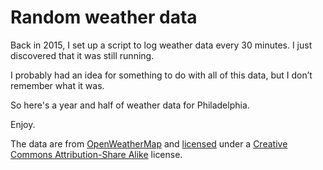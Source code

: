 # Random weather data

Back in 2015, I set up a script to log weather data every 30 minutes. I just
discovered that it was still running.

I probably had an idea for something to do with all of this data, but I
don’t remember what it was.

So here's a year and half of weather data for Philadelphia.

Enjoy.

The data are from [OpenWeatherMap](http://openweathermap.org) and [licensed](https://openweathermap.org/terms) under a [Creative Commons Attribution-Share Alike](http://creativecommons.org/licenses/by-sa/4.0/) license.
